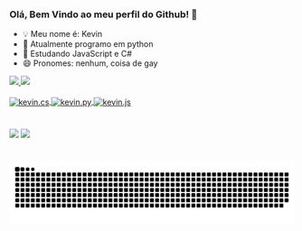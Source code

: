 ### Olá, Bem Vindo ao meu perfil do Github! 👋

- 💡 Meu nome é: Kevin
- 🔭 Atualmente programo em python
- 🌱 Estudando JavaScript e C#
- 😄 Pronomes: nenhum, coisa de gay 

<div>
     <a href="https://github.com/kev1n999">
    <img height="180cm" src="https://github-readme-stats.vercel.app/api?username=kev1n999&show_icons=true&theme=radical"/>
    <img height="180cm" src="https://github-readme-stats.vercel.app/api/top-langs/?username=kev1n999&theme=dracula"/
</div>
     
<div style="display: inline_block"><br>
  <img align="center" alt="kevin.cs" height="30" width="40" src="https://cdn.jsdelivr.net/gh/devicons/devicon/icons/csharp/csharp-original.svg"/>
  <img align="center" alt="kevin.py" height="30" width="40" src="https://cdn.jsdelivr.net/gh/devicons/devicon/icons/python/python-original.svg"/>
  <img align="center" alt="kevin.js" height="30" width="40" src="https://cdn.jsdelivr.net/gh/devicons/devicon/icons/javascript/javascript-original.svg"/>
</div>
      
#
          
<div>
     <a href="https://youtube.com/channel/UC0cKzCed9EUUGoUSTHae_yA"> <img src="https://img.shields.io/badge/YouTube-FF0000?style=for-the-badge&amp;logo=youtube&amp;logoColor=white" target="_blank"/></a>
  <a href="https://www.instagram.com/kev1n.aaa/"> <img src="https://img.shields.io/badge/Instagram-E4405F?style=for-the-badge&logo=instagram&logoColor=white" target="_blank"/></a>
</div>

#
          
![Snake animation](https://github.com/Platane/snk/raw/output/github-contribution-grid-snake.svg)
